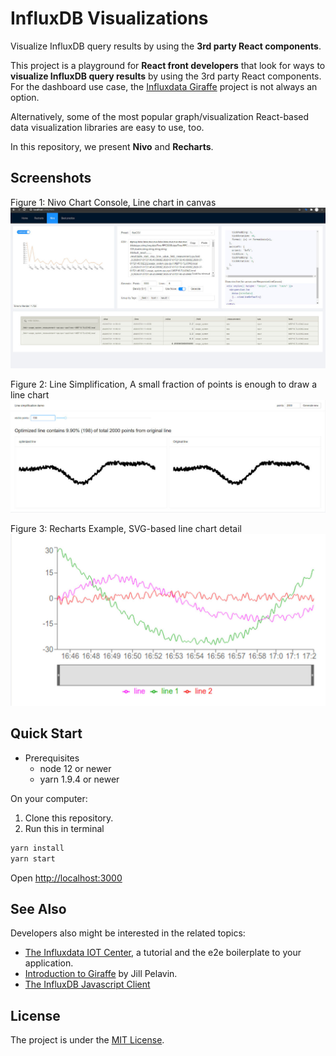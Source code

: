 # InfluxDB Visualizations

Visualize InfluxDB query results by using the **3rd party React components**.

This project is a playground for **React front developers** that look for ways to
**visualize InfluxDB query results** by using the 3rd party React components. For
the dashboard use case, the
[Influxdata Giraffe](https://github.com/influxdata/giraffe) project is not
always an option.

Alternatively, some of the most popular graph/visualization React-based data
visualization libraries are easy to use, too.

In this repository, we present **Nivo** and **Recharts**.

## Screenshots

Figure 1: Nivo Chart Console, Line chart in canvas
![Nivo Screenshot](./img/nivo-screenshot.jpg)

Figure 2: Line Simplification, A small fraction of points is enough to draw a line chart
![Recharts Detail Screenshot](./img/line-simplification.jpg)

Figure 3: Recharts Example, SVG-based line chart detail
![Recharts Detail Screenshot](./img/recharts-detail.jpg)

## Quick Start

* Prerequisites
  * node 12 or newer
  * yarn 1.9.4 or newer

On your computer:

1. Clone this repository.
1. Run this in terminal

```sh
yarn install
yarn start
```

Open <http://localhost:3000>

## See Also

Developers also might be interested in the related topics:

* [The Influxdata IOT Center](https://github.com/bonitoo-io/iot-center-v2), a tutorial and the e2e boilerplate to your application.
* [Introduction to Giraffe](https://www.influxdata.com/blog/introduction-to-giraffe/) by Jill Pelavin.
* [The InfluxDB Javascript Client](https://github.com/influxdata/influxdb-client-js)

## License

The project is under the [MIT License](https://opensource.org/licenses/MIT).
